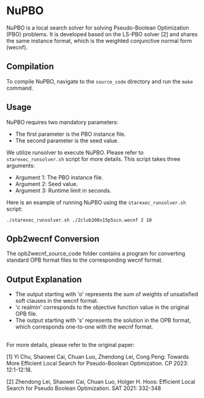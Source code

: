 # NuPBO

NuPBO is a local search solver for solving Pseudo-Boolean Optimization (PBO) problems. It is developed based on the LS-PBO solver [2] and shares the same instance format, which is the weighted conjunctive normal form (wecnf).

## Compilation

To compile NuPBO, navigate to the `source_code` directory and run the `make` command.

## Usage

NuPBO requires two mandatory parameters:
- The first parameter is the PBO instance file.
- The second parameter is the seed value.

We utilize runsolver to execute NuPBO. Please refer to `starexec_runsolver.sh` script for more details. This script takes three arguments:
- Argument 1: The PBO instance file.
- Argument 2: Seed value.
- Argument 3: Runtime limit in seconds.

Here is an example of running NuPBO using the `starexec_runsolver.sh` script:

```shell
./starexec_runsolver.sh ./2club200v15p5scn.wecnf 2 10
```

## Opb2wecnf Conversion
The opb2wecnf_source_code folder contains a program for converting standard OPB format files to the corresponding wecnf format.

## Output Explanation
- The output starting with 'o' represents the sum of weights of unsatisfied soft clauses in the wecnf format.
- 'c realmin' corresponds to the objective function value in the original OPB file.
- The output starting with 's' represents the solution in the OPB format, which corresponds one-to-one with the wecnf format.

## 
For more details, please refer to the original paper:

[1] Yi Chu, Shaowei Cai, Chuan Luo, Zhendong Lei, Cong Peng: Towards More Efficient Local Search for Pseudo-Boolean Optimization. CP 2023: 12:1-12:18.

[2] Zhendong Lei, Shaowei Cai, Chuan Luo, Holger H. Hoos: Efficient Local Search for Pseudo Boolean Optimization. SAT 2021: 332-348
